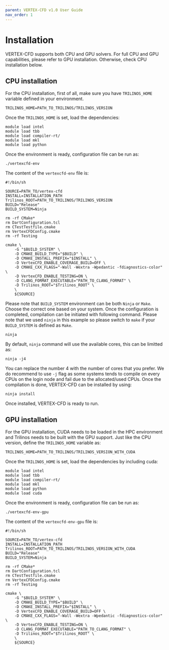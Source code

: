 ```yaml
---
parent: VERTEX-CFD v1.0 User Guide
nav_order: 1
---
```


# Installation
VERTEX-CFD supports both CPU and GPU solvers. For full CPU and GPU capabilities, please refer to GPU installation. Otherwise, check CPU installation below.

## CPU installation
For the CPU installation, first of all, make sure you have `TRILINOS_HOME` variable defined in your environment.
```
TRILINOS_HOME=PATH_TO_TRILINOS/TRILINOS_VERSION
```
Once the `TRILINOS_HOME` is set, load the dependencies:
```
module load intel
module load tbb
module load compiler-rt/
module load mkl
module load python
```
Once the environment is ready, configuration file can be run as:
```
./vertexcfd-env
```
The content of the `vertexcfd-env` file is:
```
#!/bin/sh                                                                                  

SOURCE=PATH_TO/vertex-cfd
INSTALL=INSTALLATION_PATH
Trilinos_ROOT=PATH_TO_TRILINOS/TRILINOS_VERSION
BUILD="Release"
BUILD_SYSTEM=Ninja

rm -rf CMake*
rm DartConfiguration.tcl
rm CTestTestfile.cmake
rm VertexCFDConfig.cmake
rm -rf Testing

cmake \
    -G "$BUILD_SYSTEM" \
    -D CMAKE_BUILD_TYPE="$BUILD" \
    -D CMAKE_INSTALL_PREFIX="$INSTALL" \
    -D VertexCFD_ENABLE_COVERAGE_BUILD=OFF \
    -D CMAKE_CXX_FLAGS="-Wall -Wextra -Wpedantic -fdiagnostics-color" \
    -D VertexCFD_ENABLE_TESTING=ON \
    -D CLANG_FORMAT_EXECUTABLE="PATH_TO_CLANG_FORMAT" \
    -D Trilinos_ROOT="$Trilinos_ROOT" \
    \
    ${SOURCE}
```
Please note that `BUILD_SYSTEM` environment can be both `Ninja` or `Make`. Choose the correct one based on your system. Once the configuration is completed, compilation can be initiated with following command. Please note that we used `ninja` in this example so please switch to `make` if your `BUILD_SYSTEM` is defined as `Make`.
```
ninja
```
By default, `ninja` command will use the available cores, this can be limitted as:
```
ninja -j4
```
You can replace the number 4 with the number of cores that you prefer. We do recommend to use `-j` flag as some systems tends to compile on every CPUs on the login node and fail due to the allocated/used CPUs. Once the compilation is done, VERTEX-CFD can be installed by using:
```
ninja install
```
Once installed, VERTEX-CFD is ready to run.                                                                                  

## GPU installation
For the GPU installation, CUDA needs to be loaded in the HPC environment and Trilinos needs to be built with the GPU support. Just like the CPU version, define the `TRILINOS_HOME` variable as:
```
TRILINOS_HOME=PATH_TO_TRILINOS/TRILINOS_VERSION_WITH_CUDA
```
Once the `TRILINOS_HOME` is set, load the dependencies by including cuda:
```
module load intel
module load tbb
module load compiler-rt/
module load mkl
module load python
module load cuda
```
Once the environment is ready, configuration file can be run as:
```
./vertexcfd-env-gpu
```
The content of the `vertexcfd-env-gpu` file is:
```
#!/bin/sh                                                                                  

SOURCE=PATH_TO/vertex-cfd
INSTALL=INSTALLATION_PATH
Trilinos_ROOT=PATH_TO_TRILINOS/TRILINOS_VERSION_WITH_CUDA
BUILD="Release"
BUILD_SYSTEM=Ninja

rm -rf CMake*
rm DartConfiguration.tcl
rm CTestTestfile.cmake
rm VertexCFDConfig.cmake
rm -rf Testing

cmake \
    -G "$BUILD_SYSTEM" \
    -D CMAKE_BUILD_TYPE="$BUILD" \
    -D CMAKE_INSTALL_PREFIX="$INSTALL" \
    -D VertexCFD_ENABLE_COVERAGE_BUILD=OFF \
    -D CMAKE_CXX_FLAGS="-Wall -Wextra -Wpedantic -fdiagnostics-color" \
    -D VertexCFD_ENABLE_TESTING=ON \
    -D CLANG_FORMAT_EXECUTABLE="PATH_TO_CLANG_FORMAT" \
    -D Trilinos_ROOT="$Trilinos_ROOT" \
    \
    ${SOURCE}
```
